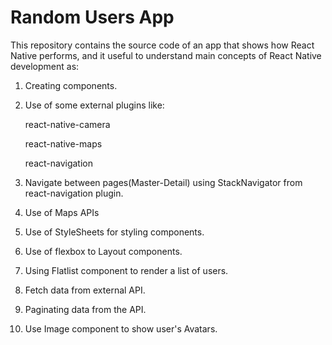 # Random Users App

This repository contains the source code of an app that shows how React Native performs, and it useful to understand main concepts of React Native development as:

1. Creating components.
2. Use of some external plugins like:

    react-native-camera

    react-native-maps

    react-navigation

3. Navigate between pages(Master-Detail) using StackNavigator from react-navigation plugin.

4. Use of Maps APIs

5. Use of StyleSheets for styling components.

6. Use of flexbox to Layout components.

7. Using Flatlist component to render a list of users.

9. Fetch data from external API.

8. Paginating data from the API.

10. Use Image component to show user's Avatars.

